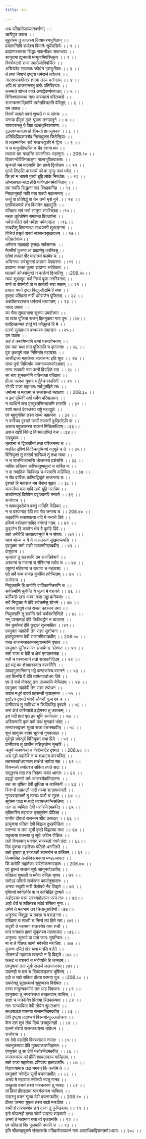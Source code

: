 ```yaml
---
title: २०८

---
```

अथ पतिव्रतोपाख्यानवर्णनम् ।।  
ऋषिपुत्र उवाच ।।  
मुहूर्त्तस्य तु कालस्य दिव्याभरणभूषितान् ।।  
प्रयातान्दिवि सम्प्रेक्ष्य विमानैः सूर्यसन्निभैः ।। १ ।।  
ब्राह्मणास्तपसा सिद्धाः सपत्नीकाः सबान्धवाः ।।  
सानुरागा ह्युभयतो मन्युनाभिपरिप्लुताः ।। २ ।।  
विवर्णवदनो राजा प्रभातेजोविवर्जितः ।।  
अचिरादेव सञ्जातः क्रोधेन भृशदुःखितः ।। ३ ।।  
तं तथा निष्प्रभं दृष्ट्वा धर्मराजं तपोधनः ।।  
नारदश्चाब्रवीत्तत्र ज्ञात्वा तस्य मनोगतम् ।। ४ ।।  
अपि त्वं भ्राजमानस्तु पशोः पतिरिवापरः ।।  
कस्मात्ते शोभनं वक्त्रं क्षणाद्वैवर्ण्यमापतत् ।। ५ ।।  
विनिःश्वसन्यथा नागः कस्मात्त्वं परितप्यसे ।।  
राजन्कस्माद्बिभेषि त्वमेतदिच्छामि वेदितुम् ।। ६ ।।  
यम उवाच ।।  
विवर्णं जायते वक्त्रं शुष्यते न च संशयः ।।  
यन्मया हीदृशं दृष्टं श्रूयतां तन्महामुने ।। ७ ।।  
यायावरास्तु ये विप्रा उञ्छवृत्तिपरायणाः ।।  
दृढस्वाध्यायतपसो ह्रीमन्तो ह्यनसूयकाः ।। ८ ।।  
अतिथिप्रियकाश्चैव नित्ययुक्ता जितेन्द्रियाः ।।  
ते त्वहम्मानिनः सर्वे गच्छन्त्युपरि मे द्विज ।। ९ ।।  
न च मामुपतिष्ठन्ति न चैव वशगा मम ।।  
मस्तकं मम गच्छन्ति सपत्नीकाः सहानुगाः ।। 208.१० ।।  
दिव्यगन्धैर्विलिप्ताङ्गा माल्यभूषितवाससः ।।  
सृजन्तो मम माल्यानि तेन ताम्ये द्विजोत्तम ।। ११ ।।  
मृत्यो तिष्ठसि कस्यार्थे को वा मृत्युः कथं भवेत् ।।  
कि त्वं न भाषसे मृत्यो ब्रूहि लोके निरर्थकः ।। १२ ।।  
लोभासक्तान्सदा हंसि पापिष्ठान्धर्मवर्जितान् ।।  
एषां तपसि सिद्धानां नाहं विग्रहवानिह ।। १३ ।।  
निग्रहानुग्रहौ नापि मया शक्यौ महात्मनाम् ।।  
कर्त्तुं वा प्रतिषेद्धुं वा तेन तप्ये भृशं मुने .।। १४ ।।  
एतस्मिन्नन्तरे तत्र विमानेन महाद्युतिः ।।  
पतिव्रता समं भर्त्रा सानुगा सपरिच्छदा।।१५।।  
महता तूर्यघोषेण सम्प्राप्ता प्रियदर्शना ।।  
धर्मराजहितं सर्वं धर्मज्ञा धर्मवत्सला ।।१६।।  
साब्रवीत्तु विमानस्था साधयन्ती शुभाङ्गना ।।  
विचित्रं प्रसृतं वाक्यं सर्वसत्त्वसुखावहम् ।। १७।।  
पतिव्रतोवाच।।  
धर्मराज महाबाहो कृतज्ञः सर्वसम्मतः ।।  
मैवमीर्षां कुरुष्व त्वं ब्राह्मणेषु तपस्विसु।।  
एतेषां तपसां वीर माहात्म्यं बलमेव च ।।  
अचिन्त्याः सर्वभूतानां ब्राह्मणा वेदपारगाः ।।१९ ।।  
ब्राह्मणाः सततं पूज्या ब्राह्मणाः सर्वदेवताः ।।  
मात्सर्यं क्रोधसंयुक्तं न कर्त्तव्यं द्विजातिषु ।।208.२०।।  
त्वया शुभाशुभं कर्म नित्यं पूजा मनस्विनाम् ।।  
रागो वा रोषमोहौ वा न कर्तव्यौ सदा सताम् ।। २१ ।।  
प्रयाता गगने दृष्टा विद्युत्सौदामिनी यथा ।।  
दृष्ट्वा पतिव्रतां नारीं धर्मराजेन पूजिताम् ।। २२ ।।  
अब्रवीन्नारदस्तत्र धर्मराजं तथागतम् ।। २३ ।।  
नारद उवाच ।।  
का चैषा सुमहाभागा सुरूपा प्रमदोत्तमा ।।  
या त्वया पूजिता राजन् हितमुक्त्वा गता पुनः ।।२४।।  
एतदिच्छाम्यहं ज्ञातुं परं कौतूहलं हि मे ।।  
एतन्मे सुमहाभाग कथयस्व समासतः ।।२५।।  
यम उवाच ।।  
अहं ते कथयिष्यामि कथां परमशोभनाम् ।।  
एषा मया यथा तात पूजितापि च कृत्स्नशः ।। २६ ।।  
पुरा कृतयुगे तात निमिर्नाम महायशाः ।।  
आसीद्राजा महातेजाः सत्यसन्ध इति श्रुतः ।। २७ ।।  
तस्य पुत्रो मिथिर्नाम जननाज्जनकोऽभवत् ।।  
तस्य रूपवती नाम पत्नी प्रियहिते रता ।। २८ ।।  
सा चाप शुभकर्माणि पतिभक्ता पतिव्रता ।।  
प्रीत्या परमया युक्ता भर्त्तुर्वचनकारिणी ।। २९ ।।  
सोऽपि राजा महाभागः सर्वभूतहिते रतः ।।  
धर्मात्मा च महात्मा च सत्यसन्धो महातपाः ।। 208.३० ।।  
य इमां पृथिवीं सर्वां धर्मेण परिपालयन् ।।  
न व्याधिर्न जरा मृत्युस्तस्मिन्राजनि शासति ।। ३१ ।।  
ववर्ष सततं देवस्तस्य राष्ट्रे महाद्युतेः ।।  
एवं बहुगुणोपेतं तस्य राज्यं महात्मनः ।। ३२ ।।  
न कश्चिद् दृश्यते मर्त्यो रुजार्त्तो दुःखितोऽपि वा ।।  
अथात्र बहुकालस्य राजानं मिथिलाधिपम्।।३३।।  
उवाच राज्ञी विप्रेन्द्र विनयात्प्रश्रितं वचः।।३४।।  
राज्ञ्युवाच ।।  
भृत्यानां च द्विजातीनां तथा परिजनस्य च ।।  
यदस्ति द्रविणं किञ्चित्पृथिव्यां यद्गृहे च ते ।। ३५।।  
विनियुक्तं तु तत्सर्वं सान्निध्यं तु तथा त्वया ।।  
न च राजन्विजानासि भोजनस्य प्रशंससि ।। ३६ ।।  
नास्ति तन्नियमः कश्चित्पुष्पमूल्यं च नास्ति नः ।।  
न वा गवादिकं किञ्चिन्न च वस्त्राणि कर्हिचित् ।। ३७ ।।  
न चैव वार्षिकः कश्चिद्विद्यते भाजनस्य च ।।  
दृश्यते हि महाराज मम चैवाथ सुव्रत ।। ३८ ।।  
यत्कर्तव्यं मया वापि तन्मे ब्रूहि नराधिप ।।  
कर्त्र्यस्म्यहं विशेषेण यद्वाक्यमपि मन्यसे ।। ३९ ।।  
राजोवाच ।।  
न शक्यमुपरोधेन वक्तुं भामिनि विप्रियम् ।।  
न च पश्याम्यहं देवि तव चैव जनस्य च ।। 208.४० ।।  
तद्ब्रवीमि यथाशक्त्या यदि मे मन्यसे प्रिये ।।  
हविष्ये वर्त्तमानानामिदं वर्षशतं गतम् ।। ४१ ।।  
कुद्दालेन हि काष्ठेन क्षेत्रं वै कुर्महे प्रिये ।।  
ततो धर्मविधिं तत्त्वात्प्राप्नुयां मे न संशयः ।।४२।।।  
भक्ष्यं भोज्यं च ये ये च ततस्त्वं सुखमाप्स्यसि ।।  
एवमुक्ता ततो राज्ञी राजानमिदमब्रवीत् ।। ४३ ।।  
देव्युवाच ।।  
भृत्यानां तु सहस्राणि तव राजन्निवेशने ।।  
अश्वानां च गजानां च सैरिभानां तथैव च ।। ४४ ।।  
उष्ट्राणां महिषाणां च खराणां च महायशाः ।।  
एते सर्वे कथं राजन्न कुर्वन्ति तवेप्सितम् ।। ४५ ।।  
राजोवाच ।।  
नियुक्तानि हि कर्माणि वार्षिकाणीतराणि च ।।  
सर्वकर्माणि कुर्वन्ति ये भृत्या मे वरानने ।। ४६ ।।  
बलीवर्दाः खरा अश्वा गजा उष्ट्रा ह्यनेकशः ।।  
सर्वे नियुक्ता मे देवि सर्वकर्मसु शोभने ।। ४७ ।।  
आयसं त्रापुषं ताम्रं राजतं काञ्चनं तथा ।।  
नियुक्तानि तु सर्वाणि सर्व कर्मस्वनिन्दिते ।। ४८ ।।  
ननु पश्याम्यहं देवि किञ्चिद्धैमं न चायसम् ।।  
येन कुर्यामहं देवि कुद्दालं सुसमाहितः ।।४९।।  
एवमुक्ता महादेवी तेन राज्ञा सुशोभना ।।  
हृष्टपुष्टमना देवी राजानमिदमब्रवीत् ।। 208.५० ।।  
गच्छ राजन्यथाकाममनुयास्यामि पृष्ठतः ।।  
एवमुक्तः सुनिष्क्रान्तः सभार्यः स नरेश्वरः ।। ५१ ।।  
ततो राजा च देवी च क्षेत्रं मृगयतस्तदा ।।  
गतौ च परमाध्वानं ततो राजाब्रवीदिदम् ।। ५२ ।।  
इदं भद्रं मम क्षेत्रमास्स्वात्र वरवर्णिनि ।।  
यावद्गुल्मानिमान् भद्रे कण्टकांश्च वरानने ।। ५३ ।।  
अहं छिनद्मि वै देवि त्वमेताञ्छोधय प्रिये ।।  
एष ते कर्म योगस्तु ततः प्राप्स्यामि चेप्सितम् ।। ५४ ।।  
एवमुक्ता महादेवी तेन राज्ञा तपोधन ।।  
उवाच मधुरं वाक्यं प्रहसन्ती नृपाङ्गना ।। ५५ ।।  
वृक्षोऽत्र दृश्यते पार्श्वे सौवर्णो गुल्म एव च ।।  
पानीयस्य तु सान्निध्यं न किञ्चिदिह दृश्यते ।। ५६ ।।  
कथं क्षेत्रं करिष्यावो हृद्रोगस्य तु कारकम् ।।  
इयं नदी ह्ययं वृक्ष इयं भूमिः समांसला ।। ५७ ।।  
अस्मिन्वापि कृतं कर्म कथं गुणकरं भवेत् ।।  
तस्यास्तद्वचनं श्रुत्वा राजा वचनमब्रवीत् ।। ५८ ।।  
शुभं सानुनयं वाक्यं भूतानां गुणवत्सलः ।।  
पूर्वगृहे भवेत्पूर्वं विनियुक्तं तथा प्रिये ।। ५९ ।।  
पानीयस्य तु पार्श्वेन सन्निकृष्टेन सुन्दरि ।।  
चतुर्थं जनपर्यन्तं न किञ्चिदिह दृश्यते ।। 208.६० ।।  
अयं गृहो महादेवि न च बाधाऽत्र कस्यचित् ।।  
ततस्तच्छोधयामास तत्क्षेत्रं भार्यया सह ।। ६१ ।।  
वियन्मध्ये तथोग्रश्च सविता तपते सदा ।।  
समृद्धश्च तदा तत्र निदाघः काल आगतः ।। ६२ ।।  
प्रवृद्धो दारुणो घर्मः कालश्चैवातिदारुणः ।।  
ततः सा तृषिता देवी क्षुधिता च तपस्विनी ।। ६३ ।।  
स्निग्धौ ताम्रतलौ पादौ तस्यां सन्तापमागतौ ।।  
गुणप्रवाहरक्तौ तु तस्याः पादौ च सुव्रत ।। ६४ ।।  
सूर्यस्य पादा मध्याह्ने तापयन्त्यग्निसन्निभाः ।।  
ततः सा व्यथिता देवी भर्त्तारमिदमब्रवीत् ।। ६५ ।।  
तृषितास्मि महाराज भृशमुष्णेन पीडिता ।।  
पानीयं दीयतां राजन्मम शीघ्रं प्रसादतः ।। ६६ ।।  
इत्युक्त्वा पतिता देवी विह्वला दुःखपीडिता ।।  
पतन्त्या च तया सूर्यो दृष्टो विह्वलया तथा ।। ६७ ।।  
यदृच्छया पतन्त्या तु सूर्यः कोपेन वीक्षितः ।।  
ततो विवस्वान् भगवान् सन्त्रस्तो गगने तदा ।। ६८।।  
दिवं मुक्त्वा महातेजाः पतितो धरणीतले ।।  
ततो दृष्ट्वा तु राजाऽसौ स्वभावेन च वर्जितम् ।। ६९ ।।  
किमर्थमिह तेजस्विंस्त्यक्त्वा मण्डलमागतः ।।  
किं करोमि महातेजाः सर्वलोकनमस्कृतः ।। 208.७० ।।  
एवं ब्रुवन्तं राजानं सूर्यः सानुनयोऽब्रवीत् ।।  
पतिव्रता शुभाक्षी च ममैषा रुषिता भृशम् ।। ७१ ।।  
ततोऽहं पतितो राजंस्तव कार्यानुशासनः ।।  
अनया सदृशी नारी त्रैलोक्ये नैव विद्यते ।। ७२ ।।  
पृथिव्यां स्वर्गलोके वा न काचिदिह दृश्यते ।।  
अहोऽस्याः परमं सत्त्वमहोऽस्याः परमं तपः ।। ७३।।  
अहो धैर्यं च शक्तिश्च तवैवं शंसिता गुणाः।।  
तथेयं ते महाभाग तव चित्तानुसारिणी।।७४।।  
अनुरूपा विशुद्धा च तपसा च वराङ्गना।।  
पतिव्रता च साध्वी च नित्यं तव हिते रता।।७९।।  
सदृशी ते महाभाग शक्रस्येव यथा शची ।।  
पात्रं पात्रवता प्राप्तं सुकृतस्य महत्फलम् ।।७६।।  
अनुरूपः सुरूपो वा यतो जातः सुयन्त्रितः ।।  
मा च ते वितथः कामो भवेच्चैव नराधिपः ।।७७ ।।  
कुरुष्व दयितं क्षेत्रं यथा मनसि वर्त्तते ।।  
भोजनार्थं महाराज त्वदन्यो न हि विद्यते।।७८।।  
फलदं च यशस्यं च भविष्यति हि कामदम्।।  
एवमुक्त्वा ततः सूर्यः ससर्ज जलभाजनम्।।७९।।  
उपानहौ च छत्रं च दिव्यालङ्कार भूषितम् ।।  
ददौ च राज्ञे सविता प्रीत्या परमया युतः ।।208.८० ।।  
उपभोक्तुं सुखस्यार्थं सुपुण्यस्य विशेषतः ।।  
दत्त्वा तत्पुण्यकर्माणं ततः प्राह दिवाकरः ।। ८१ ।।  
एवमुक्त्वा तु भगवांस्तथा तत्कृतवान् क्वचित् ।।  
राज्ञा च जनकेनैव प्रियाया हितकाम्यया ।। ८२ ।।  
ततः साप्यायिता देवी तोयेन शुभलक्षणा ।।  
लब्धसञ्ज्ञा गतभया राजानमिदमब्रवीत् ।। ८३ ।।  
देवी दृष्ट्वा तदाश्चर्यं विस्मयोत्फुल्ललोचना ।।  
केन दत्तं शुभं तोयं दिव्यं छत्रमुपानहौ ।। ८४ ।।  
एतन्मे संशयं राजन्कथयस्व तपोधन ।।  
राजोवाच ।।  
एष देवो महादेवि विवस्वान्नाम नामतः ।। ८५ ।।  
तवानुकम्पया देवि मुक्त्वाकाशमिहागतः ।।  
एवमुक्ता तु सा देवी भर्त्तारमिदमब्रवीत् ।। ८६ ।।  
करवाण्यस्य कां प्रीतिं ज्ञायतामस्य वाच्छितम् ।।  
ततो राजा महातेजाः प्रणिपत्य कृताञ्जलिः ।। ८७ ।।  
विज्ञापयामास तदा भगवन् किं करोमि ते ।।  
एवमुक्तो नरेन्द्रेण सूर्यो वचनमब्रवीत् ।। ८८ ।।  
अभयं मे महाराज स्त्रीभ्यो भवतु मानद ।।  
तच्छ्रुत्वा वचनं तस्य भास्करस्य तु मानदः ।। ८९ ।।  
तां प्रियां प्रीतहृदयां श्रावयंस्तस्य भाषितम् ।।  
राज्ञस्तु वचनं श्रुत्वा देवी वचनमब्रवीत् ।। 208.९० ।।  
प्रीत्या परमया युक्ता तस्य राज्ञो मनःप्रिया ।।  
रश्मीनां तारणार्थाय छत्रं दत्त्वा तु कुण्डिकाम् ।। ९१ ।।  
इमौ चोपानहौ दत्त्वा चौभौ पादस्य शङ्करौ ।।  
अभयं ते महाभाग यथा त्वं वृतवानसि ।। ९२ ।।  
एवं पतिव्रतां विप्र पूजयामि नमामि च ।। ९३ ।।  
इति श्रीवराहपुराणे संसारचक्रे पतिव्रतोपाख्यानं नाम अष्टाधिकद्विशततमोऽध्यायः ।। २०८ ।।